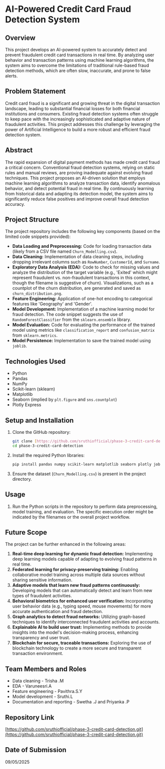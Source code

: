 # AI-Powered Credit Card Fraud Detection System

## Overview

This project develops an AI-powered system to accurately detect and prevent fraudulent credit card transactions in real time. By analyzing user behavior and transaction patterns using machine learning algorithms, the system aims to overcome the limitations of traditional rule-based fraud detection methods, which are often slow, inaccurate, and prone to false alerts.

## Problem Statement

Credit card fraud is a significant and growing threat in the digital transaction landscape, leading to substantial financial losses for both financial institutions and consumers. Existing fraud detection systems often struggle to keep pace with the increasingly sophisticated and adaptive nature of fraudulent activities. This project addresses this challenge by leveraging the power of Artificial Intelligence to build a more robust and efficient fraud detection system.

## Abstract

The rapid expansion of digital payment methods has made credit card fraud a critical concern. Conventional fraud detection systems, relying on static rules and manual reviews, are proving inadequate against evolving fraud techniques. This project proposes an AI-driven solution that employs machine learning algorithms to analyze transaction data, identify anomalous behavior, and detect potential fraud in real time. By continuously learning from historical data and adapting its detection model, the system aims to significantly reduce false positives and improve overall fraud detection accuracy.

## Project Structure

The project repository includes the following key components (based on the limited code snippets provided):

* **Data Loading and Preprocessing:** Code for loading transaction data (likely from a CSV file named `Churn_Modelling.csv`).
* **Data Cleaning:** Implementation of data cleaning steps, including dropping irrelevant columns such as `RowNumber`, `CustomerId`, and `Surname`.
* **Exploratory Data Analysis (EDA):** Code to check for missing values and analyze the distribution of the target variable (e.g., 'Exited' which might represent fraudulent vs. non-fraudulent transactions in this context, though the filename is suggestive of churn). Visualizations, such as a countplot of the churn distribution, are generated and saved as `churn_distribution.png`.
* **Feature Engineering:** Application of one-hot encoding to categorical features like 'Geography' and 'Gender'.
* **Model Development:** Implementation of a machine learning model for fraud detection. The code snippet suggests the use of `RandomForestClassifier` from the `sklearn.ensemble` library.
* **Model Evaluation:** Code for evaluating the performance of the trained model using metrics like `classification_report` and `confusion_matrix` from `sklearn.metrics`.
* **Model Persistence:** Implementation to save the trained model using `joblib`.

## Technologies Used

* Python
* Pandas
* NumPy
* Scikit-learn (sklearn)
* Matplotlib
* Seaborn (implied by `plt.figure` and `sns.countplot`)
* Plotly Express

## Setup and Installation

1.  Clone the GitHub repository:
    ```bash
    git clone [https://github.com/sruthiofficial/phase-3-credit-card-detection.git](https://github.com/sruthiofficial/phase-3-credit-card-detection.git)
    cd phase-3-credit-card-detection
    ```
2.  Install the required Python libraries:
    ```bash
    pip install pandas numpy scikit-learn matplotlib seaborn plotly joblib
    ```
3.  Ensure the dataset (`Churn_Modelling.csv`) is present in the project directory.

## Usage

1.  Run the Python scripts in the repository to perform data preprocessing, model training, and evaluation. The specific execution order might be indicated by the filenames or the overall project workflow.

## Future Scope

The project can be further enhanced in the following areas:

1.  **Real-time deep learning for dynamic fraud detection:** Implementing deep learning models capable of adapting to evolving fraud patterns in real time.
2.  **Federated learning for privacy-preserving training:** Enabling collaborative model training across multiple data sources without sharing sensitive information.
3.  **Adaptive models that learn new fraud patterns continuously:** Developing models that can automatically detect and learn from new types of fraudulent activities.
4.  **Behavioral biometrics for enhanced user verification:** Incorporating user behavior data (e.g., typing speed, mouse movements) for more accurate authentication and fraud detection.
5.  **Graph analytics to detect fraud networks:** Utilizing graph-based techniques to identify interconnected fraudulent activities and accounts.
6.  **Explainable AI to build user trust:** Implementing methods to provide insights into the model's decision-making process, enhancing transparency and user trust.
7.  **Blockchain for secure, traceable transactions:** Exploring the use of blockchain technology to create a more secure and transparent transaction environment.

## Team Members and Roles

* Data cleaning - Trisha .M
* EDA - Varuneesri.A
* Feature engineering - Pavithra.S.Y
* Model development - Sruthi.L
* Documentation and reporting - Swetha .J and Priyanka .P

## Repository Link

[https://github.com/sruthiofficial/phase-3-credit-card-detection.git](https://github.com/sruthiofficial/phase-3-credit-card-detection.git)

## Date of Submission

09/05/2025
